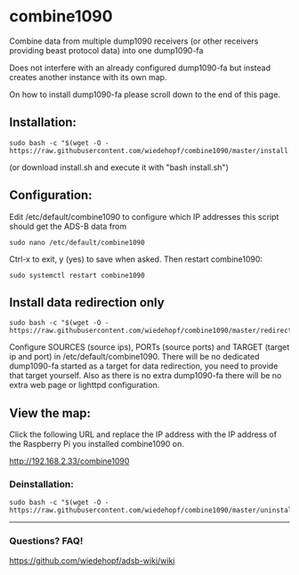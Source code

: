 # combine1090
Combine data from multiple dump1090 receivers (or other receivers providing beast protocol data) into one dump1090-fa

Does not interfere with an already configured dump1090-fa but instead creates another instance with its own map.

On how to install dump1090-fa please scroll down to the end of this page.

## Installation:
```
sudo bash -c "$(wget -O - https://raw.githubusercontent.com/wiedehopf/combine1090/master/install.sh)"
```
(or download install.sh and execute it with "bash install.sh")

## Configuration:

Edit /etc/default/combine1090 to configure which IP addresses this script should get the ADS-B data from
```
sudo nano /etc/default/combine1090
```
Ctrl-x to exit, y (yes) to save when asked.
Then restart combine1090:
```
sudo systemctl restart combine1090
```

## Install data redirection only
```
sudo bash -c "$(wget -O - https://raw.githubusercontent.com/wiedehopf/combine1090/master/redirect_only.sh)"
```
Configure SOURCES (source ips), PORTs (source ports) and TARGET (target ip and port) in /etc/default/combine1090.
There will be no dedicated dump1090-fa started as a target for data redirection, you need to provide that target yourself.
Also as there is no extra dump1090-fa there will be no extra web page or lighttpd configuration.

## View the map:

Click the following URL and replace the IP address with the IP address of the Raspberry Pi you installed combine1090 on.

http://192.168.2.33/combine1090


### Deinstallation:
```
sudo bash -c "$(wget -O - https://raw.githubusercontent.com/wiedehopf/combine1090/master/uninstall.sh)"
```

-----

### Questions? FAQ!
https://github.com/wiedehopf/adsb-wiki/wiki
